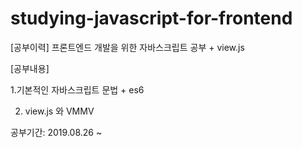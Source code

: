 # studying-javascript-for-frontend
[공부이력] 프론트엔드 개발을 위한 자바스크립트 공부 + view.js

[공부내용]

1.기본적인 자바스크립트 문법 + es6 

2. view.js 와 VMMV

공부기간: 2019.08.26 ~ 
